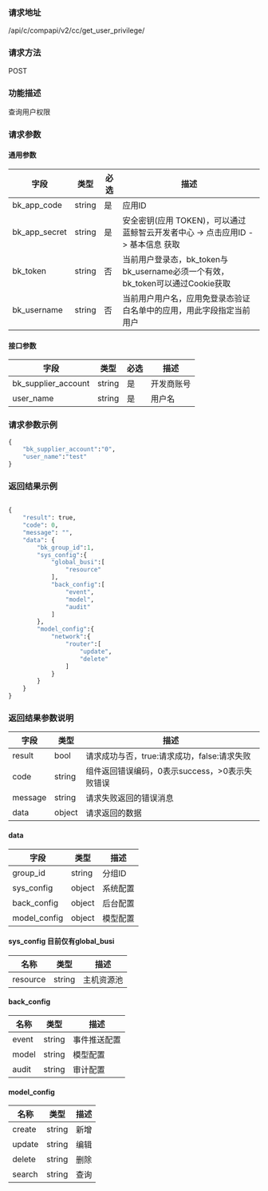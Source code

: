 
### 请求地址

/api/c/compapi/v2/cc/get_user_privilege/



### 请求方法

POST


### 功能描述

查询用户权限

### 请求参数


#### 通用参数

| 字段 | 类型 | 必选 |  描述 |
|-----------|------------|--------|------------|
| bk_app_code  |  string    | 是 | 应用ID     |
| bk_app_secret|  string    | 是 | 安全密钥(应用 TOKEN)，可以通过 蓝鲸智云开发者中心 -&gt; 点击应用ID -&gt; 基本信息 获取 |
| bk_token     |  string    | 否 | 当前用户登录态，bk_token与bk_username必须一个有效，bk_token可以通过Cookie获取 |
| bk_username  |  string    | 否 | 当前用户用户名，应用免登录态验证白名单中的应用，用此字段指定当前用户 |

#### 接口参数

| 字段                 |  类型      | 必选   |  描述                 |
|----------------------|------------|--------|-----------------------|
| bk_supplier_account  | string     | 是     | 开发商账号            |
| user_name            | string     | 是     | 用户名                |

### 请求参数示例

``` python
{
    "bk_supplier_account":"0",
    "user_name":"test"
}
```

### 返回结果示例

```python

{
    "result": true,
    "code": 0,
    "message": "",
    "data": {
        "bk_group_id":1,
        "sys_config":{
            "global_busi":[
                "resource"
            ],
            "back_config":[
                "event",
                "model",
                "audit"
            ]
        },
        "model_config":{
            "network":{
                "router":[
                    "update",
                    "delete"
                ]
            }
        }
    }
}
```

### 返回结果参数说明

| 字段      | 类型      | 描述      |
|-----------|-----------|-----------|
| result    | bool      | 请求成功与否，true:请求成功，false:请求失败 |
| code      | string    | 组件返回错误编码，0表示success，>0表示失败错误 |
| message   | string    | 请求失败返回的错误消息 |
| data      | object    | 请求返回的数据 |

#### data

| 字段         | 类型     | 描述         |
|--------------|----------|--------------|
| group_id     | string   | 分组ID       |
| sys_config   | object   | 系统配置     |
| back_config  | object   | 后台配置     |
| model_config | object   | 模型配置     |


#### sys_config  目前仅有global_busi

| 名称    | 类型   | 描述       |
|---------|--------|------------|
| resource| string | 主机资源池 |

#### back_config

| 名称    | 类型   | 描述         |
|---------|--------|--------------|
| event   | string | 事件推送配置 |
| model   | string | 模型配置     |
| audit   | string | 审计配置     |

#### model_config

| 名称   | 类型   | 描述 |
|--------|--------|------|
| create | string | 新增 |
| update | string | 编辑 |
| delete | string | 删除 |
| search | string | 查询 |
